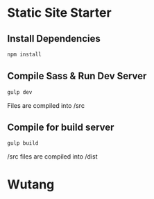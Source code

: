 # Static Site Starter

## Install Dependencies

```bash
npm install
```

## Compile Sass & Run Dev Server

```bash
gulp dev
```

Files are compiled into /src

## Compile for build server

```bash
gulp build
```

/src files are compiled into /dist
# Wutang
